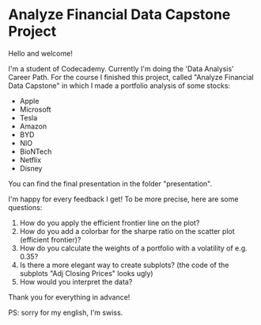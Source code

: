 # Analyze Financial Data Capstone Project

Hello and welcome!

I'm a student of Codecademy. Currently I'm doing the 'Data Analysis' Career Path. For the course I finished this project, called "Analyze Financial Data Capstone" in which I made a portfolio analysis of some stocks:

- Apple
- Microsoft
- Tesla
- Amazon
- BYD
- NIO
- BioNTech
- Netflix
- Disney

You can find the final presentation in the folder "presentation".

I'm happy for every feedback I get! To be more precise, here are some questions:
1. How do you apply the efficient frontier line on the plot?
2. How do you add a colorbar for the sharpe ratio on the scatter plot (efficient frontier)?
3. How do you calculate the weights of a portfolio with a volatility of e.g. 0.35?
4. Is there a more elegant way to create subplots? (the code of the subplots "Adj Closing Prices" looks ugly)
5. How would you interpret the data?

Thank you for everything in advance!

PS: sorry for my english, I'm swiss.
